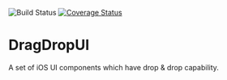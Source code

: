 ![Build Status](https://travis-ci.org/abdullahselek/DragDropUI.svg?branch=master)
[![Coverage Status](https://coveralls.io/repos/github/abdullahselek/DragDropUI/badge.svg?branch=master)](https://coveralls.io/github/abdullahselek/DragDropUI?branch=master)

# DragDropUI
A set of iOS UI components which have drop &amp; drop capability.

